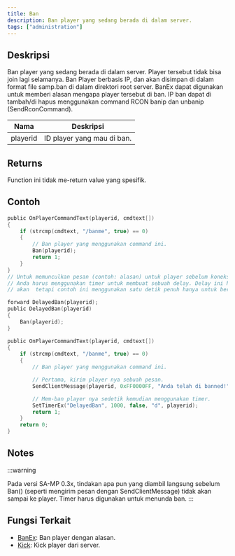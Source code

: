```yaml
---
title: Ban
description: Ban player yang sedang berada di dalam server.
tags: ["administration"]
---
```


## Deskripsi

Ban player yang sedang berada di dalam server. Player tersebut tidak bisa join lagi selamanya. Ban Player berbasis IP, dan akan disimpan di dalam format file samp.ban di dalam direktori root server. BanEx dapat digunakan untuk memberi alasan mengapa player tersebut di ban. IP ban dapat di tambah/di hapus menggunakan command RCON banip dan unbanip (SendRconCommand).

| Nama     | Deskripsi                  |
| -------- | -------------------------- |
| playerid | ID player yang mau di ban. |

## Returns

Function ini tidak me-return value yang spesifik.

## Contoh

```c
public OnPlayerCommandText(playerid, cmdtext[])
{
    if (strcmp(cmdtext, "/banme", true) == 0)
    {
        // Ban player yang menggunakan command ini.
        Ban(playerid);
        return 1;
    }
}
// Untuk memunculkan pesan (contoh: alasan) untuk player sebelum koneksi terputus
// Anda harus menggunakan timer untuk membuat sebuah delay. Delay ini hanya membutuhkan beberapa milisekon saja,
// akan  tetapi contoh ini menggunakan satu detik penuh hanya untuk berjaga-jaga.

forward DelayedBan(playerid);
public DelayedBan(playerid)
{
    Ban(playerid);
}

public OnPlayerCommandText(playerid, cmdtext[])
{
    if (strcmp(cmdtext, "/banme", true) == 0)
    {
        // Ban player yang menggunakan command ini.

        // Pertama, kirim player nya sebuah pesan.
        SendClientMessage(playerid, 0xFF0000FF, "Anda telah di banned!");

        // Mem-ban player nya sedetik kemudian menggunakan timer.
        SetTimerEx("DelayedBan", 1000, false, "d", playerid);
        return 1;
    }
    return 0;
}
```

## Notes

:::warning

Pada versi SA-MP 0.3x, tindakan apa pun yang diambil langsung sebelum Ban() (seperti mengirim pesan dengan SendClientMessage) tidak akan sampai ke player. Timer harus digunakan untuk menunda ban.
:::

## Fungsi Terkait

- [BanEx](BanEx): Ban player dengan alasan.
- [Kick](Kick): Kick player dari server.
